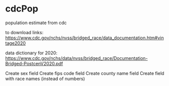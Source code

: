 # cdcPop

population estimate from cdc

to download links: https://www.cdc.gov/nchs/nvss/bridged_race/data_documentation.htm#vintage2020

data dictionary for 2020: https://www.cdc.gov/nchs/data/nvss/bridged_race/Documentation-Bridged-PostcenV2020.pdf


Create sex field
Create fips code field
Create county name field
Create field with race names (instead of numbers)